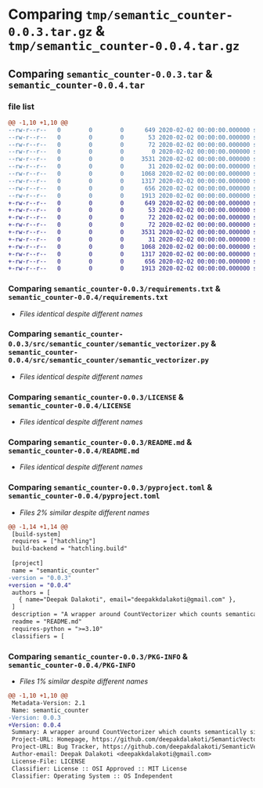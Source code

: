# Comparing `tmp/semantic_counter-0.0.3.tar.gz` & `tmp/semantic_counter-0.0.4.tar.gz`

## Comparing `semantic_counter-0.0.3.tar` & `semantic_counter-0.0.4.tar`

### file list

```diff
@@ -1,10 +1,10 @@
--rw-r--r--   0        0        0      649 2020-02-02 00:00:00.000000 semantic_counter-0.0.3/requirements.txt
--rw-r--r--   0        0        0       53 2020-02-02 00:00:00.000000 semantic_counter-0.0.3/test.py
--rw-r--r--   0        0        0       72 2020-02-02 00:00:00.000000 semantic_counter-0.0.3/src/__init__.py
--rw-r--r--   0        0        0        0 2020-02-02 00:00:00.000000 semantic_counter-0.0.3/src/semantic_counter/__init__.py
--rw-r--r--   0        0        0     3531 2020-02-02 00:00:00.000000 semantic_counter-0.0.3/src/semantic_counter/semantic_vectorizer.py
--rw-r--r--   0        0        0       31 2020-02-02 00:00:00.000000 semantic_counter-0.0.3/.gitignore
--rw-r--r--   0        0        0     1068 2020-02-02 00:00:00.000000 semantic_counter-0.0.3/LICENSE
--rw-r--r--   0        0        0     1317 2020-02-02 00:00:00.000000 semantic_counter-0.0.3/README.md
--rw-r--r--   0        0        0      656 2020-02-02 00:00:00.000000 semantic_counter-0.0.3/pyproject.toml
--rw-r--r--   0        0        0     1913 2020-02-02 00:00:00.000000 semantic_counter-0.0.3/PKG-INFO
+-rw-r--r--   0        0        0      649 2020-02-02 00:00:00.000000 semantic_counter-0.0.4/requirements.txt
+-rw-r--r--   0        0        0       53 2020-02-02 00:00:00.000000 semantic_counter-0.0.4/test.py
+-rw-r--r--   0        0        0       72 2020-02-02 00:00:00.000000 semantic_counter-0.0.4/src/__init__.py
+-rw-r--r--   0        0        0       72 2020-02-02 00:00:00.000000 semantic_counter-0.0.4/src/semantic_counter/__init__.py
+-rw-r--r--   0        0        0     3531 2020-02-02 00:00:00.000000 semantic_counter-0.0.4/src/semantic_counter/semantic_vectorizer.py
+-rw-r--r--   0        0        0       31 2020-02-02 00:00:00.000000 semantic_counter-0.0.4/.gitignore
+-rw-r--r--   0        0        0     1068 2020-02-02 00:00:00.000000 semantic_counter-0.0.4/LICENSE
+-rw-r--r--   0        0        0     1317 2020-02-02 00:00:00.000000 semantic_counter-0.0.4/README.md
+-rw-r--r--   0        0        0      656 2020-02-02 00:00:00.000000 semantic_counter-0.0.4/pyproject.toml
+-rw-r--r--   0        0        0     1913 2020-02-02 00:00:00.000000 semantic_counter-0.0.4/PKG-INFO
```

### Comparing `semantic_counter-0.0.3/requirements.txt` & `semantic_counter-0.0.4/requirements.txt`

 * *Files identical despite different names*

### Comparing `semantic_counter-0.0.3/src/semantic_counter/semantic_vectorizer.py` & `semantic_counter-0.0.4/src/semantic_counter/semantic_vectorizer.py`

 * *Files identical despite different names*

### Comparing `semantic_counter-0.0.3/LICENSE` & `semantic_counter-0.0.4/LICENSE`

 * *Files identical despite different names*

### Comparing `semantic_counter-0.0.3/README.md` & `semantic_counter-0.0.4/README.md`

 * *Files identical despite different names*

### Comparing `semantic_counter-0.0.3/pyproject.toml` & `semantic_counter-0.0.4/pyproject.toml`

 * *Files 2% similar despite different names*

```diff
@@ -1,14 +1,14 @@
 [build-system]
 requires = ["hatchling"]
 build-backend = "hatchling.build"
 
 [project]
 name = "semantic_counter"
-version = "0.0.3"
+version = "0.0.4"
 authors = [
   { name="Deepak Dalakoti", email="deepakkdalakoti@gmail.com" },
 ]
 description = "A wrapper around CountVectorizer which counts semantically similar tokens"
 readme = "README.md"
 requires-python = ">=3.10"
 classifiers = [
```

### Comparing `semantic_counter-0.0.3/PKG-INFO` & `semantic_counter-0.0.4/PKG-INFO`

 * *Files 1% similar despite different names*

```diff
@@ -1,10 +1,10 @@
 Metadata-Version: 2.1
 Name: semantic_counter
-Version: 0.0.3
+Version: 0.0.4
 Summary: A wrapper around CountVectorizer which counts semantically similar tokens
 Project-URL: Homepage, https://github.com/deepakdalakoti/SemanticVectorizer
 Project-URL: Bug Tracker, https://github.com/deepakdalakoti/SemanticVectorizer/issues
 Author-email: Deepak Dalakoti <deepakkdalakoti@gmail.com>
 License-File: LICENSE
 Classifier: License :: OSI Approved :: MIT License
 Classifier: Operating System :: OS Independent
```

